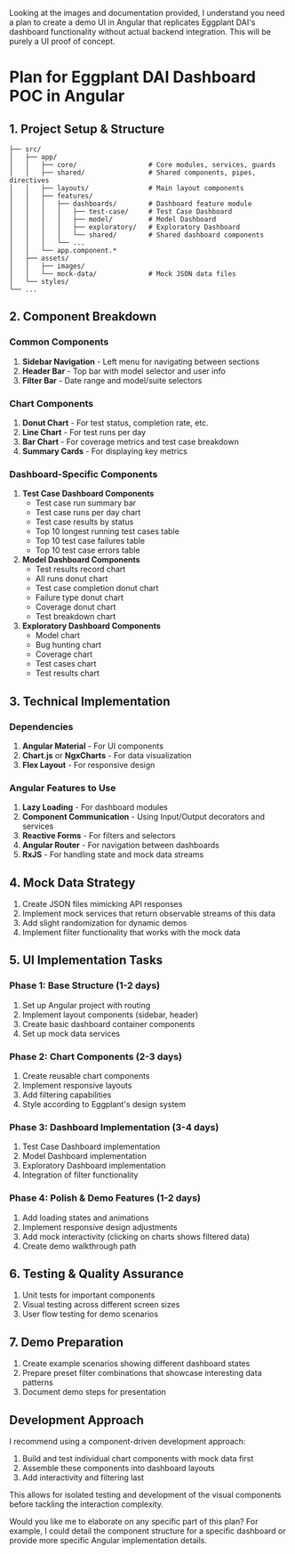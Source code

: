 Looking at the images and documentation provided, I understand you need a plan to create a demo UI in Angular that replicates Eggplant DAI's dashboard functionality without actual backend integration. This will be purely a UI proof of concept.

# Plan for Eggplant DAI Dashboard POC in Angular

## 1. Project Setup & Structure

```
├── src/
│   ├── app/
│   │   ├── core/                  # Core modules, services, guards
│   │   ├── shared/                # Shared components, pipes, directives
│   │   ├── layouts/               # Main layout components
│   │   ├── features/
│   │   │   ├── dashboards/        # Dashboard feature module
│   │   │   │   ├── test-case/     # Test Case Dashboard
│   │   │   │   ├── model/         # Model Dashboard
│   │   │   │   ├── exploratory/   # Exploratory Dashboard
│   │   │   │   └── shared/        # Shared dashboard components
│   │   │   └── ...
│   │   └── app.component.*
│   ├── assets/
│   │   ├── images/
│   │   └── mock-data/             # Mock JSON data files
│   └── styles/
└── ...
```

## 2. Component Breakdown

### Common Components


1. **Sidebar Navigation** - Left menu for navigating between sections
2. **Header Bar** - Top bar with model selector and user info
3. **Filter Bar** - Date range and model/suite selectors

### Chart Components


1. **Donut Chart** - For test status, completion rate, etc.
2. **Line Chart** - For test runs per day
3. **Bar Chart** - For coverage metrics and test case breakdown
4. **Summary Cards** - For displaying key metrics

### Dashboard-Specific Components


1. **Test Case Dashboard Components**
   * Test case run summary bar
   * Test case runs per day chart
   * Test case results by status
   * Top 10 longest running test cases table
   * Top 10 test case failures table
   * Top 10 test case errors table
2. **Model Dashboard Components**
   * Test results record chart
   * All runs donut chart
   * Test case completion donut chart
   * Failure type donut chart
   * Coverage donut chart
   * Test breakdown chart
3. **Exploratory Dashboard Components**
   * Model chart
   * Bug hunting chart
   * Coverage chart
   * Test cases chart
   * Test results chart

## 3. Technical Implementation

### Dependencies


1. **Angular Material** - For UI components
2. **Chart.js** or **NgxCharts** - For data visualization
3. **Flex Layout** - For responsive design

### Angular Features to Use


1. **Lazy Loading** - For dashboard modules
2. **Component Communication** - Using Input/Output decorators and services
3. **Reactive Forms** - For filters and selectors
4. **Angular Router** - For navigation between dashboards
5. **RxJS** - For handling state and mock data streams

## 4. Mock Data Strategy


1. Create JSON files mimicking API responses
2. Implement mock services that return observable streams of this data
3. Add slight randomization for dynamic demos
4. Implement filter functionality that works with the mock data

## 5. UI Implementation Tasks

### Phase 1: Base Structure (1-2 days)


1. Set up Angular project with routing
2. Implement layout components (sidebar, header)
3. Create basic dashboard container components
4. Set up mock data services

### Phase 2: Chart Components (2-3 days)


1. Create reusable chart components
2. Implement responsive layouts
3. Add filtering capabilities
4. Style according to Eggplant's design system

### Phase 3: Dashboard Implementation (3-4 days)


1. Test Case Dashboard implementation
2. Model Dashboard implementation
3. Exploratory Dashboard implementation
4. Integration of filter functionality

### Phase 4: Polish & Demo Features (1-2 days)


1. Add loading states and animations
2. Implement responsive design adjustments
3. Add mock interactivity (clicking on charts shows filtered data)
4. Create demo walkthrough path

## 6. Testing & Quality Assurance


1. Unit tests for important components
2. Visual testing across different screen sizes
3. User flow testing for demo scenarios

## 7. Demo Preparation


1. Create example scenarios showing different dashboard states
2. Prepare preset filter combinations that showcase interesting data patterns
3. Document demo steps for presentation

## Development Approach

I recommend using a component-driven development approach:


1. Build and test individual chart components with mock data first
2. Assemble these components into dashboard layouts
3. Add interactivity and filtering last

This allows for isolated testing and development of the visual components before tackling the interaction complexity.

Would you like me to elaborate on any specific part of this plan? For example, I could detail the component structure for a specific dashboard or provide more specific Angular implementation details.